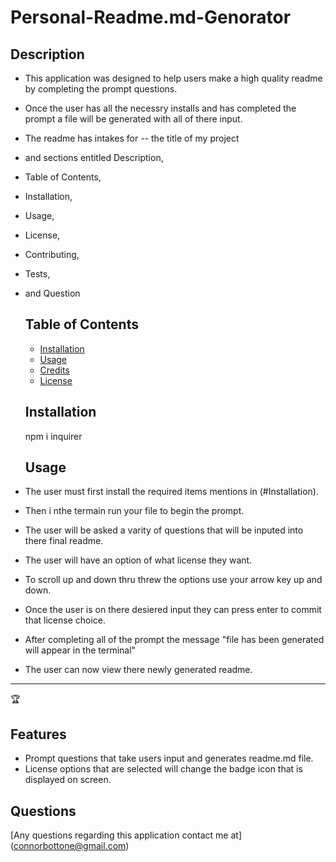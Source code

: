  # Personal-Readme.md-Genorator

  ## Description

- This application was designed to help users make a high quality readme by completing the prompt questions.
- Once the user has all the necessry installs and has completed the prompt a file will be generated with all of there input.
- The readme has intakes for -- the title of my project 
- and sections entitled Description,
- Table of Contents, 
- Installation, 
- Usage, 
- License,
- Contributing,
- Tests,
- and Question

  
  ## Table of Contents
  
  
  - [Installation](#installation)
  - [Usage](#usage)
  - [Credits](#credits)
  - [License](#license)
  
  ## Installation
  
  npm i inquirer
  
  ## Usage
 - The user must first install the required items mentions in (#Installation).
 - Then i nthe termain run your file to begin the prompt.
 - The user will be asked a varity of questions that will be inputed into there final readme.
 - The user will have an option of what license they want.
 - To scroll up and down thru threw the options use your arrow key up and down.
 - Once the user is on there desiered input they can press enter to commit that license choice.
 - After completing all of the prompt the message "file has been generated will appear in the terminal"
 - The user can now view there newly generated readme.

  
     
 
  
  ---
  
  🏆 
  
 
  
  ## Features 
  - Prompt questions that take users input and generates readme.md file.
  - License options that are selected will change the badge icon that is displayed on screen.
  
 
  ## Questions 
[Any questions regarding this application contact me at] (connorbottone@gmail.com)

